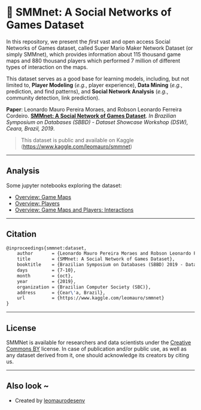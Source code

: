 # 📄 SMMnet: A Social Networks of Games Dataset

In this repository, we present the _first_ vast and open access Social Networks of Games dataset, called Super Mario Maker Network Dataset (or simply SMMnet), which provides information about 115 thousand game maps and 880 thousand players which performed 7 million of different types of interaction on the maps.  

This dataset serves as a good base for learning models, including, but not limited to, **Player Modeling** (_e.g._, player experience), **Data Mining** (_e.g._, prediction, and find patterns), and **Social Network Analysis** (_e.g._, community detection, link prediction).  

**Paper**: Leonardo Mauro Pereira Moraes, and Robson Leonardo Ferreira Cordeiro. **[SMMnet: A Social Network of Games Dataset](https://repositorio.usp.br/item/002984641)**. _In Brazilian Symposium on Databases (SBBD) - Dataset Showcase Workshop (DSW), Ceara, Brazil, 2019_.

> This dataset is public and available on Kaggle (https://www.kaggle.com/leomauro/smmnet)

---
## Analysis

Some jupyter notebooks exploring the dataset:  
- [Overview: Game Maps](jupyter/game-maps.ipynb)  
- [Overview: Players](jupyter/players.ipynb)  
- [Overview: Game Maps and Players: Interactions](jupyter/interactions.ipynb)  

---
## Citation

```tex
@inproceedings{smmnet:dataset,
    author       = {Leonardo Mauro Pereira Moraes and Robson Leonardo Ferreira Cordeiro},
    title        = {SMMnet: A Social Network of Games Dataset},
    booktitle    = {Brazilian Symposium on Databases (SBBD) 2019 - Dataset Showcase Workshop (DSW)},
    days         = {7-10},
    month        = {oct},
    year         = {2019},
    organization = {Brazilian Computer Society (SBC)},
    address      = {Cear\'a, Brazil},
    url          = {https://www.kaggle.com/leomauro/smmnet}
} 
```

---
## License

SMMNet is available for researchers and data scientists under the [Creative Commons BY](https://creativecommons.org/licenses/by/4.0/) license. In case of publication and/or public use, as well as any dataset derived from it, one should acknowledge its creators by citing us.  

---
## Also look ~

- Created by [leomaurodesenv](https://github.com/leomaurodesenv/)
